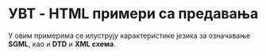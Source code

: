 # УВТ - HTML примери са предавања

У овим примерима се илуструју карактеристике језика за означавање **SGML**, као и **DTD** и **XML схема**.
